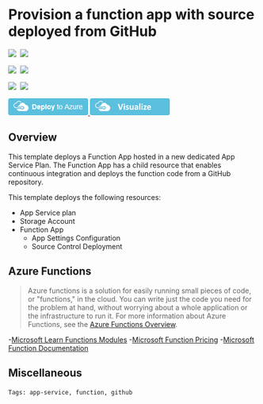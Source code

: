 # Provision a function app with source deployed from GitHub

<IMG SRC="https://azurequickstartsservice.blob.core.windows.net/badges/201-function-app-dedicated-github-deploy/PublicLastTestDate.svg" />&nbsp;
<IMG SRC="https://azurequickstartsservice.blob.core.windows.net/badges/201-function-app-dedicated-github-deploy/PublicDeployment.svg" />&nbsp;

<IMG SRC="https://azurequickstartsservice.blob.core.windows.net/badges/201-function-app-dedicated-github-deploy/FairfaxLastTestDate.svg" />&nbsp;
<IMG SRC="https://azurequickstartsservice.blob.core.windows.net/badges/201-function-app-dedicated-github-deploy/FairfaxDeployment.svg" />&nbsp;

<IMG SRC="https://azurequickstartsservice.blob.core.windows.net/badges/201-function-app-dedicated-github-deploy/BestPracticeResult.svg" />&nbsp;
<IMG SRC="https://azurequickstartsservice.blob.core.windows.net/badges/201-function-app-dedicated-github-deploy/CredScanResult.svg" />&nbsp;

<a href="https://portal.azure.com/#create/Microsoft.Template/uri/https%3A%2F%2Fraw.githubusercontent.com%2Fazure%2Fazure-quickstart-templates%2Fmaster%2F201-function-app-dedicated-github-deploy%2Fazuredeploy.json" target="_blank">
    <img src="https://raw.githubusercontent.com/Azure/azure-quickstart-templates/master/1-CONTRIBUTION-GUIDE/images/deploytoazure.png"/>
</a>
<a href="http://armviz.io/#/?load=https%3A%2F%2Fraw.githubusercontent.com%2FAzure%2Fazure-quickstart-templates%2Fmaster%2F201-function-app-dedicated-github-deploy%2Fazuredeploy.json" target="_blank">
    <img src="https://raw.githubusercontent.com/Azure/azure-quickstart-templates/master/1-CONTRIBUTION-GUIDE/images/visualizebutton.png"/>
</a>

## Overview

This template deploys a Function App hosted in a new dedicated App Service Plan. The Function App has a child resource that enables continuous integration and deploys the function code from a GitHub repository.

This template deploys the following resources:

- App Service plan
- Storage Account
- Function App
    - App Settings Configuration
    - Source Control Deployment

## Azure Functions

> Azure functions is a solution for easily running small pieces of code, or "functions," in the cloud. You can write just the code you need for the problem at hand, without worrying about a whole application or the infrastructure to run it. For more information about Azure Functions, see the [Azure Functions Overview](https://azure.microsoft.com/en-us/documentation/articles/functions-overview/).

-[Microsoft Learn Functions Modules](https://docs.microsoft.com/learn/browse/?products=azure-functions)
-[Microsoft Function Pricing](https://azure.microsoft.com/pricing/details/functions/)
-[Microsoft Function Documentation](https://docs.microsoft.com/en-us/azure/azure-functions/)

## Miscellaneous

``Tags: app-service, function, github``

